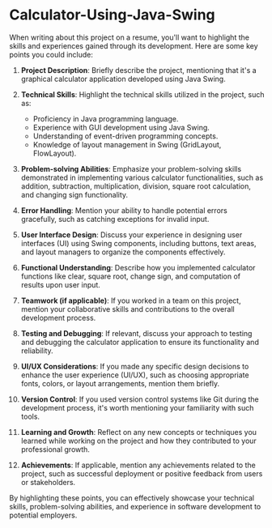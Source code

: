 # Calculator-Using-Java-Swing
When writing about this project on a resume, you'll want to highlight the skills and experiences gained through its development. Here are some key points you could include:

1. **Project Description**: Briefly describe the project, mentioning that it's a graphical calculator application developed using Java Swing.

2. **Technical Skills**: Highlight the technical skills utilized in the project, such as:
   - Proficiency in Java programming language.
   - Experience with GUI development using Java Swing.
   - Understanding of event-driven programming concepts.
   - Knowledge of layout management in Swing (GridLayout, FlowLayout).

3. **Problem-solving Abilities**: Emphasize your problem-solving skills demonstrated in implementing various calculator functionalities, such as addition, subtraction, multiplication, division, square root calculation, and changing sign functionality.

4. **Error Handling**: Mention your ability to handle potential errors gracefully, such as catching exceptions for invalid input.

5. **User Interface Design**: Discuss your experience in designing user interfaces (UI) using Swing components, including buttons, text areas, and layout managers to organize the components effectively.

6. **Functional Understanding**: Describe how you implemented calculator functions like clear, square root, change sign, and computation of results upon user input.

7. **Teamwork (if applicable)**: If you worked in a team on this project, mention your collaborative skills and contributions to the overall development process.

8. **Testing and Debugging**: If relevant, discuss your approach to testing and debugging the calculator application to ensure its functionality and reliability.

9. **UI/UX Considerations**: If you made any specific design decisions to enhance the user experience (UI/UX), such as choosing appropriate fonts, colors, or layout arrangements, mention them briefly.

10. **Version Control**: If you used version control systems like Git during the development process, it's worth mentioning your familiarity with such tools.

11. **Learning and Growth**: Reflect on any new concepts or techniques you learned while working on the project and how they contributed to your professional growth.

12. **Achievements**: If applicable, mention any achievements related to the project, such as successful deployment or positive feedback from users or stakeholders.

By highlighting these points, you can effectively showcase your technical skills, problem-solving abilities, and experience in software development to potential employers.
